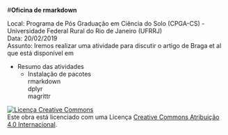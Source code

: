 #__Oficina de rmarkdown__

Local: Programa de Pós Graduação em Ciência do Solo (CPGA-CS) - Universidade Federal Rural do Rio de Janeiro (UFRRJ)<br>
Data: 20/02/2019<br>
Assunto: Iremos realizar uma atividade para discutir o artigo de Braga et al que está  disponível em 

* Resumo das atividades
    + Instalação de pacotes<br>
      rmarkdown<br>
      dplyr<br>
      magrittr<br>

<a rel="license" href="http://creativecommons.org/licenses/by/4.0/"><img alt="Licença Creative Commons" style="border-width:0" src="https://i.creativecommons.org/l/by/4.0/88x31.png" /></a><br />Este obra está licenciado com uma Licença <a rel="license" href="http://creativecommons.org/licenses/by/4.0/">Creative Commons Atribuição 4.0 Internacional</a>.


    

